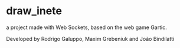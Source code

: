 # draw_inete
a project made with Web Sockets, based on the web game Gartic.

Developed by Rodrigo Galuppo, Maxim Grebeniuk and João Bindilatti
